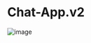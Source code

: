 # Chat-App.v2
![image](https://user-images.githubusercontent.com/107072477/233831778-b02e5655-5806-4852-8e01-75408636a242.png)

